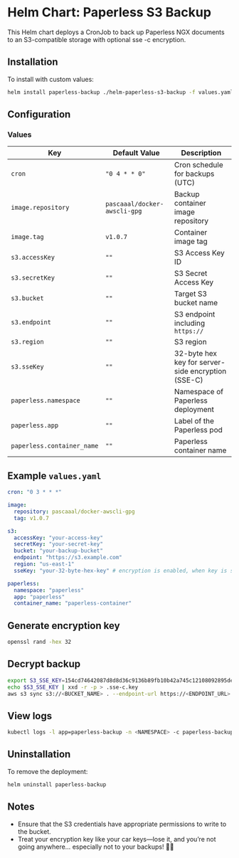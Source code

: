 # Helm Chart: Paperless S3 Backup

This Helm chart deploys a CronJob to back up Paperless NGX documents to an S3-compatible storage with optional sse -c encryption.

## Installation

To install with custom values:

```bash
helm install paperless-backup ./helm-paperless-s3-backup -f values.yaml -n <NAMESPACE>
```

## Configuration

### Values

| Key                | Default Value        | Description |
|--------------------|---------------------|-------------|
| `cron`            | `"0 4 * * 0"`       | Cron schedule for backups (UTC) |
| `image.repository` | `pascaaal/docker-awscli-gpg` | Backup container image repository |
| `image.tag`       | `v1.0.7`            | Container image tag |
| `s3.accessKey`    | `""`                | S3 Access Key ID |
| `s3.secretKey`    | `""`                | S3 Secret Access Key |
| `s3.bucket`       | `""`                | Target S3 bucket name |
| `s3.endpoint`     | `""`                | S3 endpoint including `https://` |
| `s3.region`       | `""`                | S3 region |
| `s3.sseKey`       | `""`                | 32-byte hex key for server-side encryption (SSE-C) |
| `paperless.namespace` | `""`           | Namespace of Paperless deployment |
| `paperless.app`   | `""`                | Label of the Paperless pod |
| `paperless.container_name` | `""`      | Paperless container name |

## Example `values.yaml`

```yaml
cron: "0 3 * * *"

image:
  repository: pascaaal/docker-awscli-gpg
  tag: v1.0.7

s3:
  accessKey: "your-access-key"
  secretKey: "your-secret-key"
  bucket: "your-backup-bucket"
  endpoint: "https://s3.example.com"
  region: "us-east-1"
  sseKey: "your-32-byte-hex-key" # encryption is enabled, when key is set

paperless:
  namespace: "paperless"
  app: "paperless"
  container_name: "paperless-container"
```

## Generate encryption key
```bash
openssl rand -hex 32
```

## Decrypt backup
```bash
export S3_SSE_KEY=154cd74642087d8d8d36c9136b89fb10b42a745c12108092895de44ed03518c0
echo $S3_SSE_KEY | xxd -r -p > .sse-c.key
aws s3 sync s3://<BUCKET_NAME> . --endpoint-url https://<ENDPOINT_URL> --sse-c AES256 --sse-c-key fileb://.sse-c.key
```

## View logs
```bash
kubectl logs -l app=paperless-backup -n <NAMESPACE> -c paperless-backup
```
## Uninstallation

To remove the deployment:

```bash
helm uninstall paperless-backup
```

## Notes
- Ensure that the S3 credentials have appropriate permissions to write to the bucket.
- Treat your encryption key like your car keys—lose it, and you’re not going anywhere… especially not to your backups! 🚗🔑

